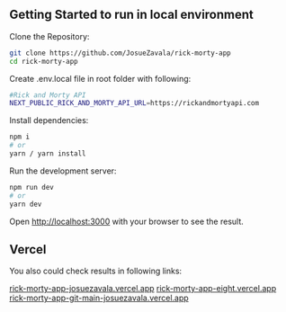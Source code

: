## Getting Started to run in local environment

Clone the Repository:

```bash
git clone https://github.com/JosueZavala/rick-morty-app
cd rick-morty-app
```

Create .env.local file in root folder with following:

```bash
#Rick and Morty API
NEXT_PUBLIC_RICK_AND_MORTY_API_URL=https://rickandmortyapi.com
```

Install dependencies:

```bash
npm i
# or
yarn / yarn install
```

Run the development server:

```bash
npm run dev
# or
yarn dev
```

Open [http://localhost:3000](http://localhost:3000) with your browser to see the result.

## Vercel

You also could check results in following links:

[rick-morty-app-josuezavala.vercel.app](rick-morty-app-josuezavala.vercel.app)
[rick-morty-app-eight.vercel.app](rick-morty-app-eight.vercel.app)
[rick-morty-app-git-main-josuezavala.vercel.app](rick-morty-app-git-main-josuezavala.vercel.app)
